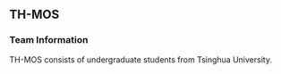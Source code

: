 ## TH-MOS
### Team Information
  TH-MOS consists of undergraduate students from Tsinghua University.
